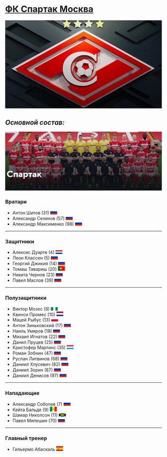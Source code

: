 # **[ФК Спартак Москва](https://spartak.com/)**
![logo](7.jpg)

## *Основной состав:*
![team](Team.png)
### **Вратари**

- Антон Шитов (31) ![flag](Flag_of_Russia.svg.webp)
- Александр Селихов (57) ![flag](Flag_of_Russia.svg.webp)
- Александр Максименко (98) ![flag](Flag_of_Russia.svg.webp)
___
### **Защитники**

- Алексис Дуарте (4) ![flag](Flag_of_Paraguay.svg.webp)
- Леон Классен (5) ![flag](Flag_of_Russia.svg.webp)
- Георгий Джикия (14) ![flag](Flag_of_Russia.svg.webp)
- Томаш Тавариш (20) ![flag](Flag_of_Portugal.svg.webp)
- Никита Чернов (23) ![flag](Flag_of_Russia.svg.webp)
- Павел Маслов (39) ![flag](Flag_of_Russia.svg.webp)
___
### **Полузащитники**

- Виктор Мозес (8) ![flag](Flag_of_Nigeria.svg.webp)
- Квинси Промес (10) ![flag](Flag_of_the_Netherlands.svg.webp)
- Мацей Рыбус (13) ![flag](Flag_of_Poland.svg.webp)
- Антон Зиньковский (17) ![flag](Flag_of_Russia.svg.webp)
- Наиль Умяров (18) ![flag](Flag_of_Russia.svg.webp)
- Михаил Игнатов (22) ![flag](Flag_of_Russia.svg.webp)
- Данил Пруцев (25) ![flag](Flag_of_Russia.svg.webp)
- Кристофер Мартинс (35) ![flag](Flag_of_Luxembourg.svg.webp)
- Роман Зобнин (47) ![flag](Flag_of_Russia.svg.webp)
- Руслан Литвинов (68) ![flag](Flag_of_Russia.svg.webp)
- Даниил Хлусевич (82) ![flag](Flag_of_Russia.svg.webp)
- Даниил Зорин (87) ![flag](Flag_of_Russia.svg.webp)
- Даниил Денисов (97) ![flag](Flag_of_Russia.svg.webp)
___
### **Нападающие**

- Александр Соболев (7) ![flag](Flag_of_Russia.svg.webp)
- Кейта Бальде (9) ![flag](Flag_of_Senegal.svg.webp)
- Шамар Николсон (11) ![flag](Flag_of_Jamaica.svg.webp)
- Павел Милешин (70) ![flag](Flag_of_Russia.svg.webp)
___
### **Главный тренер**

- Гильермо Абаскаль ![flag](Flag_of_Spain.svg.webp)